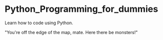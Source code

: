 # Python_Programming_for_dummies
Learn how to code using Python.

"You're off the edge of the map, mate. Here there be monsters!"

